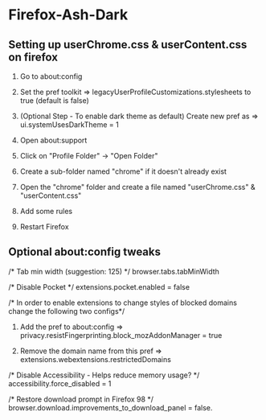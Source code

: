 # Firefox-Ash-Dark

##  Setting up userChrome.css & userContent.css on firefox

  1. Go to about:config

  2. Set the pref toolkit => legacyUserProfileCustomizations.stylesheets to true (default is false)

  3. (Optional Step - To enable dark theme as default) Create new pref as => ui.systemUsesDarkTheme = 1

  4. Open about:support

  5. Click on "Profile Folder" -> "Open Folder"

  6. Create a sub-folder named "chrome" if it doesn't already exist

  7. Open the "chrome" folder and create a file named "userChrome.css" & "userContent.css"

  8. Add some rules

  9. Restart Firefox


## Optional about:config tweaks

/* Tab min width (suggestion: 125) */
  browser.tabs.tabMinWidth

/* Disable Pocket */
  extensions.pocket.enabled = false

/* In order to enable extensions to change styles of blocked domains change the following two configs*/ 
  1. Add the pref to about:config => privacy.resistFingerprinting.block_mozAddonManager = true

  2. Remove the domain name from this pref => extensions.webextensions.restrictedDomains

/* Disable Accessibility - Helps reduce memory usage? */
  accessibility.force_disabled = 1

/* Restore download prompt in Firefox 98 */
  browser.download.improvements_to_download_panel = false.